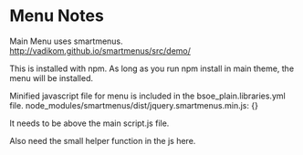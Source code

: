 # Menu Notes
Main Menu uses smartmenus.
http://vadikom.github.io/smartmenus/src/demo/

This is installed with npm.
As long as you run npm install in main theme, the menu will be installed.

Minified javascript file for menu is included in the bsoe_plain.libraries.yml file.
node_modules/smartmenus/dist/jquery.smartmenus.min.js: {}

It needs to be above the main script.js file.

Also need the small helper function in the js here.




  
  
